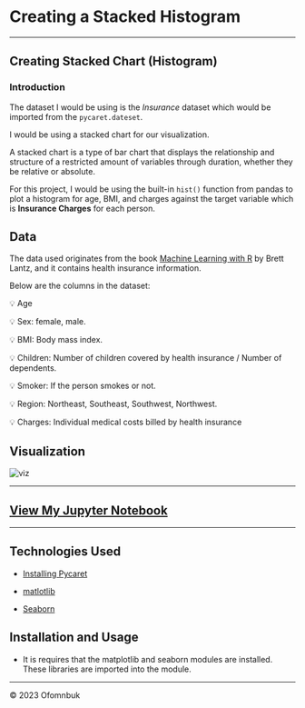 # Creating a Stacked Histogram
---
## Creating Stacked Chart (Histogram) 


### Introduction

The dataset I would be using is the *Insurance* dataset which would be imported from the `pycaret.dateset`.

I would be using a stacked chart for our visualization.

A stacked chart is a type of bar chart that displays the relationship and structure of a restricted amount of variables through duration, whether they be relative or absolute.

For  this project, I would be using the built-in `hist()` function from pandas to plot a histogram for age, BMI, and charges against the target variable which is **Insurance Charges** for each person.


## Data

The data used originates from the book [Machine Learning with R](https://www.amazon.com/Machine-Learning-R-Brett-Lantz/dp/1782162143/ref=as_li_ss_tl?ie=UTF8&linkCode=ll1&tag=learnds-20&linkId=acc9debcffa9ec9b8dc01374ead56eaf&language=en_US) by Brett Lantz, and it contains health insurance information.

Below are the columns in the dataset:

💡 Age

💡 Sex:  female, male.

💡 BMI: Body mass index.

💡 Children: Number of children covered by health insurance / Number of dependents.

💡 Smoker: If the person smokes or not.

💡 Region: Northeast, Southeast, Southwest, Northwest.

💡 Charges: Individual medical costs billed by health insurance


## Visualization

![viz](https://user-images.githubusercontent.com/122539866/230698823-10054ef0-ddb6-4016-934e-c8c6495dc8df.png)

----

## [View My Jupyter Notebook](https://github.com/Ofomn/Ofomn-visualiztionwithpython/blob/main/DataViz.ipynb)

----

## Technologies Used
- [Installing Pycaret](https://pycaret.gitbook.io/docs/)

- [matlotlib](https://matplotlib.org/)

- [Seaborn](https://seaborn.pydata.org/)

## Installation and Usage
- It is requires that the matplotlib and seaborn modules are installed. These libraries are imported into the module.

---

&copy; 2023 Ofomnbuk

<!-- markdownlint-enable -->

